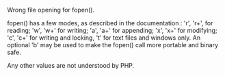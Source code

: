 Wrong file opening for fopen().

fopen() has a few modes, as described in the documentation : 'r', 'r+', for reading;  'w', 'w+' for writing; 'a', 'a+' for appending; 'x', 'x+' for modifying; 'c', 'c+' for writing and locking, 't' for text files and windows only.
An optional 'b' may be used to make the fopen() call more portable and binary safe. 

<?php

// open the file for reading, in binary mode
$fp = fopen('/tmp/php.txt', 'rb');

// New option e in PHP 7.0.16 and 7.1.2 (beware of compatibility)
$fp = fopen('/tmp/php.txt', 'rbe');

// Unknown option x
$fp = fopen('/tmp/php.txt', 'rbx');

?>

Any other values are not understood by PHP. 